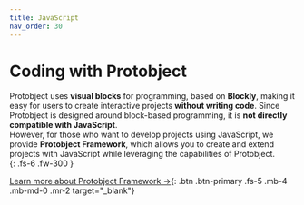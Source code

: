 ```yaml
---
title: JavaScript
nav_order: 30
---
```


# Coding with Protobject  

Protobject uses **visual blocks** for programming, based on **Blockly**, making it easy for users to create interactive projects **without writing code**. Since Protobject is designed around block-based programming, it is **not directly compatible with JavaScript**.  
However, for those who want to develop projects using JavaScript, we provide **Protobject Framework**, which allows you to create and extend projects with JavaScript while leveraging the capabilities of Protobject.  
{: .fs-6 .fw-300 }

[Learn more about Protobject Framework →](https://framework.protobject.com){: .btn .btn-primary .fs-5 .mb-4 .mb-md-0 .mr-2 target="_blank"}


